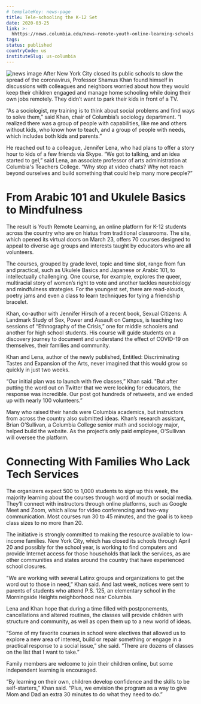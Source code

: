 ```yaml
---
# templateKey: news-page
title: Tele-schooling the K-12 Set
date: 2020-03-25
link: >-
  hhttps://news.columbia.edu/news-remote-youth-online-learning-schools
tags:
status: published
countryCode: us
instituteSlug: us-columbia
---
```


![news image](https://news.columbia.edu/sites/default/files/styles/cu_crop/public/content/Research%20Images/youth-remote-learning-large.jpg?itok=hmG7YBrb)
After New York City closed its public schools to slow the spread of the coronavirus, Professor Shamus Khan found himself in discussions with colleagues and neighbors worried about how they would keep their children engaged and manage home schooling while doing their own jobs remotely. They didn’t want to park their kids in front of a TV.

 “As a sociologist, my training is to think about social problems and find ways to solve them,” said Khan, chair of Columbia’s sociology department. “I realized there was a group of people with capabilities, like me and others without kids, who know how to teach, and a group of people with needs, which includes both kids and parents.”

He reached out to a colleague, Jennifer Lena, who had plans to offer a story hour to kids of a few friends via Skype. “We got to talking, and an idea started to gel,” said Lena, an associate professor of arts administration at Columbia's Teachers College. “Why stop at video chats? Why not reach beyond ourselves and build something that could help many more people?”

# From Arabic 101 and Ukulele Basics to Mindfulness
The result is Youth Remote Learning, an online platform for K-12 students across the country who are on hiatus from traditional classrooms. The site, which opened its virtual doors on March 23, offers 70 courses designed to appeal to diverse age groups and interests taught by educators who are all volunteers.

The courses, grouped by grade level, topic and time slot, range from fun and practical, such as Ukulele Basics and Japanese or Arabic 101, to intellectually challenging. One course, for example, explores the queer, multiracial story of women’s right to vote and another tackles neurobiology and mindfulness strategies. For the youngest set, there are read-alouds, poetry jams and even a class to learn techniques for tying a friendship bracelet.

Khan, co-author with Jennifer Hirsch of a recent book, Sexual Citizens: A Landmark Study of Sex, Power and Assault on Campus, is teaching two sessions of “Ethnography of the Crisis,” one for middle schoolers and another for high school students. His course will guide students on a discovery journey to document and understand the effect of COVID-19 on themselves, their families and community.

Khan and Lena, author of the newly published, Entitled: Discriminating Tastes and Expansion of the Arts, never imagined that this would grow so quickly in just two weeks.

“Our initial plan was to launch with five classes,” Khan said. "But after putting the word out on Twitter that we were looking for educators, the response was incredible. Our post got hundreds of retweets, and we ended up with nearly 100 volunteers.”

Many who raised their hands were Columbia academics, but instructors from across the country also submitted ideas. Khan’s research assistant, Brian O’Sullivan, a Columbia College senior math and sociology major, helped build the website. As the project’s only paid employee, O'Sullivan will oversee the platform.

# Connecting With Families Who Lack Tech Services
The organizers expect 500 to 1,000 students to sign up this week, the majority learning about the courses through word of mouth or social media. They’ll connect with instructors through online platforms, such as Google Meet and Zoom, which allow for video conferencing and two-way communication. Most courses run 30 to 45 minutes, and the goal is to keep class sizes to no more than 20.

The initiative is strongly committed to making the resource available to low-income families. New York City, which has closed its schools through April 20 and possibly for the school year, is working to find computers and provide Internet access for those households that lack the services, as are other communities and states around the country that have experienced school closures.

"We are working with several Latinx groups and organizations to get the word out to those in need,” Khan said. And last week, notices were sent to parents of students who attend P.S. 125, an elementary school in the Morningside Heights neighborhood near Columbia.

Lena and Khan hope that during a time filled with postponements, cancellations and altered routines, the classes will provide children with structure and community, as well as open them up to a new world of ideas.

“Some of my favorite courses in school were electives that allowed us to explore a new area of interest, build or repair something or engage in a practical response to a social issue,” she said. “There are dozens of classes on the list that I want to take.”

Family members are welcome to join their children online, but some independent learning is encouraged.

“By learning on their own, children develop confidence and the skills to be self-starters,” Khan said. “Plus, we envision the program as a way to give Mom and Dad an extra 30 minutes to do what they need to do.”
